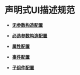 # 声明式UI描述规范

- **[无参数构造配置](ts-parameterless-configuration.md)**

- **[必选参数构造配置](ts-configuration-with-mandatory-parameters.md)**

- **[属性配置](ts-attribution-configuration.md)**

- **[事件配置](ts-event-configuration.md)**

- **[子组件配置](ts-child-component-configuration.md)**
